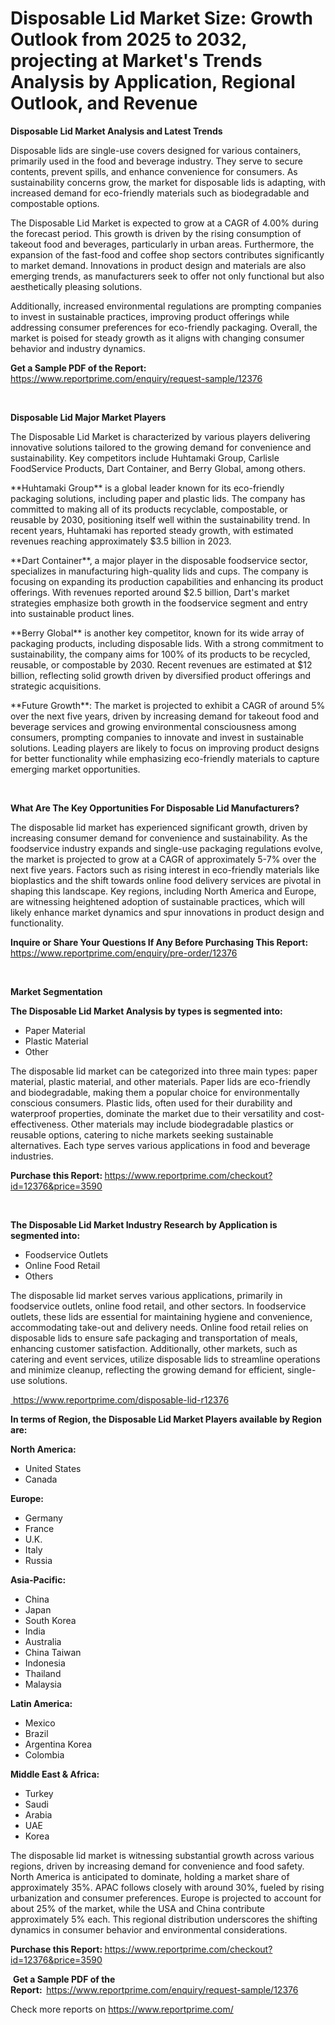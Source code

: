 <p><h1>Disposable Lid Market Size: Growth Outlook from 2025 to 2032, projecting at Market's Trends Analysis by Application, Regional Outlook, and Revenue</h1></p><p><strong>Disposable Lid Market Analysis and Latest Trends</strong></p>
<p><p>Disposable lids are single-use covers designed for various containers, primarily used in the food and beverage industry. They serve to secure contents, prevent spills, and enhance convenience for consumers. As sustainability concerns grow, the market for disposable lids is adapting, with increased demand for eco-friendly materials such as biodegradable and compostable options.</p><p>The Disposable Lid Market is expected to grow at a CAGR of 4.00% during the forecast period. This growth is driven by the rising consumption of takeout food and beverages, particularly in urban areas. Furthermore, the expansion of the fast-food and coffee shop sectors contributes significantly to market demand. Innovations in product design and materials are also emerging trends, as manufacturers seek to offer not only functional but also aesthetically pleasing solutions.</p><p>Additionally, increased environmental regulations are prompting companies to invest in sustainable practices, improving product offerings while addressing consumer preferences for eco-friendly packaging. Overall, the market is poised for steady growth as it aligns with changing consumer behavior and industry dynamics.</p></p>
<p><strong>Get a Sample PDF of the Report:&nbsp;</strong> <a href="https://www.reportprime.com/enquiry/request-sample/12376?utm_campaign=2214&utm_medium=2&utm_source=Github&utm_content=ia&utm_term=18032025&utm_id=disposable-lid">https://www.reportprime.com/enquiry/request-sample/12376</a></p>
<p>&nbsp;</p>
<p><strong>Disposable Lid Major Market Players</strong></p>
<p><p>The Disposable Lid Market is characterized by various players delivering innovative solutions tailored to the growing demand for convenience and sustainability. Key competitors include Huhtamaki Group, Carlisle FoodService Products, Dart Container, and Berry Global, among others.</p><p>**Huhtamaki Group** is a global leader known for its eco-friendly packaging solutions, including paper and plastic lids. The company has committed to making all of its products recyclable, compostable, or reusable by 2030, positioning itself well within the sustainability trend. In recent years, Huhtamaki has reported steady growth, with estimated revenues reaching approximately $3.5 billion in 2023.</p><p>**Dart Container**, a major player in the disposable foodservice sector, specializes in manufacturing high-quality lids and cups. The company is focusing on expanding its production capabilities and enhancing its product offerings. With revenues reported around $2.5 billion, Dart's market strategies emphasize both growth in the foodservice segment and entry into sustainable product lines.</p><p>**Berry Global** is another key competitor, known for its wide array of packaging products, including disposable lids. With a strong commitment to sustainability, the company aims for 100% of its products to be recycled, reusable, or compostable by 2030. Recent revenues are estimated at $12 billion, reflecting solid growth driven by diversified product offerings and strategic acquisitions.</p><p>**Future Growth**: The market is projected to exhibit a CAGR of around 5% over the next five years, driven by increasing demand for takeout food and beverage services and growing environmental consciousness among consumers, prompting companies to innovate and invest in sustainable solutions. Leading players are likely to focus on improving product designs for better functionality while emphasizing eco-friendly materials to capture emerging market opportunities.</p></p>
<p>&nbsp;</p>
<p><strong>What Are The Key Opportunities For Disposable Lid Manufacturers?</strong></p>
<p><p>The disposable lid market has experienced significant growth, driven by increasing consumer demand for convenience and sustainability. As the foodservice industry expands and single-use packaging regulations evolve, the market is projected to grow at a CAGR of approximately 5-7% over the next five years. Factors such as rising interest in eco-friendly materials like bioplastics and the shift towards online food delivery services are pivotal in shaping this landscape. Key regions, including North America and Europe, are witnessing heightened adoption of sustainable practices, which will likely enhance market dynamics and spur innovations in product design and functionality.</p></p>
<p><strong>Inquire or Share Your Questions If Any Before Purchasing This Report:</strong> <a href="https://www.reportprime.com/enquiry/pre-order/12376?utm_campaign=2214&utm_medium=2&utm_source=Github&utm_content=ia&utm_term=18032025&utm_id=disposable-lid">https://www.reportprime.com/enquiry/pre-order/12376</a></p>
<p>&nbsp;</p>
<p><strong>Market Segmentation</strong></p>
<p><strong>The Disposable Lid Market Analysis by types is segmented into:</strong></p>
<p><ul><li>Paper Material</li><li>Plastic Material</li><li>Other</li></ul></p>
<p><p>The disposable lid market can be categorized into three main types: paper material, plastic material, and other materials. Paper lids are eco-friendly and biodegradable, making them a popular choice for environmentally conscious consumers. Plastic lids, often used for their durability and waterproof properties, dominate the market due to their versatility and cost-effectiveness. Other materials may include biodegradable plastics or reusable options, catering to niche markets seeking sustainable alternatives. Each type serves various applications in food and beverage industries.</p></p>
<p><strong>Purchase this Report:&nbsp;</strong><a href="https://www.reportprime.com/checkout?id=12376&price=3590&utm_campaign=2214&utm_medium=2&utm_source=Github&utm_content=ia&utm_term=18032025&utm_id=disposable-lid">https://www.reportprime.com/checkout?id=12376&price=3590</a></p>
<p>&nbsp;</p>
<p><strong>The Disposable Lid Market Industry Research by Application is segmented into:</strong></p>
<p><ul><li>Foodservice Outlets</li><li>Online Food Retail</li><li>Others</li></ul></p>
<p><p>The disposable lid market serves various applications, primarily in foodservice outlets, online food retail, and other sectors. In foodservice outlets, these lids are essential for maintaining hygiene and convenience, accommodating take-out and delivery needs. Online food retail relies on disposable lids to ensure safe packaging and transportation of meals, enhancing customer satisfaction. Additionally, other markets, such as catering and event services, utilize disposable lids to streamline operations and minimize cleanup, reflecting the growing demand for efficient, single-use solutions.</p></p>
<p><a href="https://www.reportprime.com/disposable-lid-r12376?utm_campaign=2214&utm_medium=2&utm_source=Github&utm_content=ia&utm_term=18032025&utm_id=disposable-lid">&nbsp;https://www.reportprime.com/disposable-lid-r12376</a></p>
<p><strong>In terms of Region, the Disposable Lid Market Players available by Region are:</strong></p>
<p>
    <p> <strong> North America: </strong>
        <ul>
            <li>United States</li>
            <li>Canada</li>
        </ul>
        </p> 
    <p> <strong> Europe: </strong>
        <ul>
            <li>Germany</li>
            <li>France</li>
            <li>U.K.</li>
            <li>Italy</li>
            <li>Russia</li>
        </ul>
        </p> 
    <p> <strong> Asia-Pacific: </strong>
        <ul>
            <li>China</li>
            <li>Japan</li>
            <li>South Korea</li>
            <li>India</li>
            <li>Australia</li>
            <li>China Taiwan</li>
            <li>Indonesia</li>
            <li>Thailand</li>
            <li>Malaysia</li>
        </ul>
        </p> 
    <p> <strong> Latin America: </strong>
        <ul>
            <li>Mexico</li>
            <li>Brazil</li>
            <li>Argentina Korea</li>
            <li>Colombia</li>
        </ul>
        </p> 
    <p> <strong> Middle East & Africa: </strong>
        <ul>
            <li>Turkey</li>
            <li>Saudi</li>
            <li>Arabia</li>
            <li>UAE</li>
            <li>Korea</li>
        </ul>
    </p>
    </p>
<p><p>The disposable lid market is witnessing substantial growth across various regions, driven by increasing demand for convenience and food safety. North America is anticipated to dominate, holding a market share of approximately 35%. APAC follows closely with around 30%, fueled by rising urbanization and consumer preferences. Europe is projected to account for about 25% of the market, while the USA and China contribute approximately 5% each. This regional distribution underscores the shifting dynamics in consumer behavior and environmental considerations.</p></p>
<p><strong>Purchase this Report: </strong><a href="https://www.reportprime.com/checkout?id=12376&price=3590&utm_campaign=2214&utm_medium=2&utm_source=Github&utm_content=ia&utm_term=18032025&utm_id=disposable-lid">https://www.reportprime.com/checkout?id=12376&price=3590</a></p>
<p>&nbsp;<strong>Get a Sample PDF of the Report:&nbsp;&nbsp;</strong><a href="https://www.reportprime.com/enquiry/request-sample/12376?utm_campaign=2214&utm_medium=2&utm_source=Github&utm_content=ia&utm_term=18032025&utm_id=disposable-lid">https://www.reportprime.com/enquiry/request-sample/12376</a></p>
<p><strong></strong></p>
<p>Check more reports on <a href="https://www.reportprime.com/?utm_campaign=2214&utm_medium=2&utm_source=Github&utm_content=ia&utm_term=18032025&utm_id=disposable-lid">https://www.reportprime.com/</a></p>